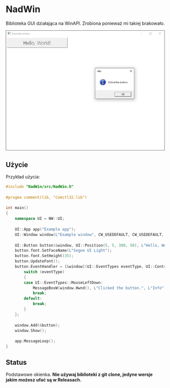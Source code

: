 # NadWin

Biblioteka GUI działająca na WinAPI. Zrobiona ponieważ mi takiej brakowało.

![Example](./screen.png)

## Użycie

Przykład użycia:

```cpp
#include "NadWin/src/NadWin.h"

#pragma comment(lib, "Comctl32.lib")

int main()
{
    namespace UI = NW::UI;

    UI::App app("Example app");
    UI::Window window(L"Example window", CW_USEDEFAULT, CW_USEDEFAULT, 800, 600);
    
    UI::Button button(&window, UI::Position(5, 5, 300, 50), L"Hello, World!");
    button.font.SetFaceName(L"Segoe UI Light");
    button.font.SetHeight(35);
    button.UpdateFont();
    button.EventHandler = [&window](UI::EventTypes eventType, UI::ControlEventInfo* eventInfo) {
        switch (eventType)
        {
        case UI::EventTypes::MouseLeftDown:
            MessageBoxW(window.Hwnd(), L"Clicked the button.", L"Info", MB_OK | MB_ICONINFORMATION);
            break;
        default:
            break;
        }
    };

    window.Add(&button);
    window.Show();

    app.MessageLoop();
}
```

## Status

Podstawowe okienka.
**Nie używaj biblioteki z git clone, jedyne wersje jakim możesz ufać są w Releasach.**
